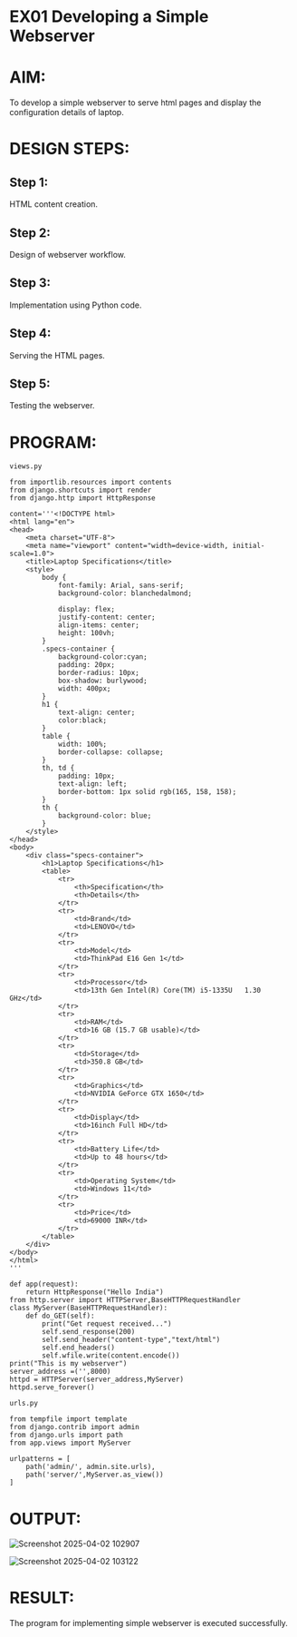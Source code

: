 # EX01 Developing a Simple Webserver

# AIM:
To develop a simple webserver to serve html pages and display the configuration details of laptop.

# DESIGN STEPS:
## Step 1:
HTML content creation.

## Step 2:
Design of webserver workflow.

## Step 3:
Implementation using Python code.

## Step 4:
Serving the HTML pages.

## Step 5:
Testing the webserver.

# PROGRAM:
```
views.py

from importlib.resources import contents
from django.shortcuts import render
from django.http import HttpResponse

content='''<!DOCTYPE html>
<html lang="en">
<head>
    <meta charset="UTF-8">
    <meta name="viewport" content="width=device-width, initial-scale=1.0">
    <title>Laptop Specifications</title>
    <style>
        body {
            font-family: Arial, sans-serif;
            background-color: blanchedalmond;
          
            display: flex;
            justify-content: center;
            align-items: center;
            height: 100vh;
        }
        .specs-container {
            background-color:cyan;
            padding: 20px;
            border-radius: 10px;
            box-shadow: burlywood;
            width: 400px;
        }
        h1 {
            text-align: center;
            color:black;
        }
        table {
            width: 100%;
            border-collapse: collapse;
        }
        th, td {
            padding: 10px;
            text-align: left;
            border-bottom: 1px solid rgb(165, 158, 158);
        }
        th {
            background-color: blue;
        }
    </style>
</head>
<body>
    <div class="specs-container">
        <h1>Laptop Specifications</h1>
        <table>
            <tr>
                <th>Specification</th>
                <th>Details</th>
            </tr>
            <tr>
                <td>Brand</td>
                <td>LENOVO</td>
            </tr>
            <tr>
                <td>Model</td>
                <td>ThinkPad E16 Gen 1</td>
            </tr>
            <tr>
                <td>Processor</td>
                <td>13th Gen Intel(R) Core(TM) i5-1335U   1.30 GHz</td>
            </tr>
            <tr>
                <td>RAM</td>
                <td>16 GB (15.7 GB usable)</td>
            </tr>
            <tr>
                <td>Storage</td>
                <td>350.8 GB</td>
            </tr>
            <tr>
                <td>Graphics</td>
                <td>NVIDIA GeForce GTX 1650</td>
            </tr>
            <tr>
                <td>Display</td>
                <td>16inch Full HD</td>
            </tr>
            <tr>
                <td>Battery Life</td>
                <td>Up to 48 hours</td>
            </tr>
            <tr>
                <td>Operating System</td>
                <td>Windows 11</td>
            </tr>
            <tr>
                <td>Price</td>
                <td>69000 INR</td>
            </tr>
        </table>
    </div>
</body>
</html>
'''

def app(request):
    return HttpResponse("Hello India")
from http.server import HTTPServer,BaseHTTPRequestHandler
class MyServer(BaseHTTPRequestHandler):
    def do_GET(self):
        print("Get request received...")
        self.send_response(200)
        self.send_header("content-type","text/html")
        self.end_headers()
        self.wfile.write(content.encode())
print("This is my webserver")
server_address =('',8000)
httpd = HTTPServer(server_address,MyServer)
httpd.serve_forever()

urls.py

from tempfile import template
from django.contrib import admin
from django.urls import path
from app.views import MyServer

urlpatterns = [
    path('admin/', admin.site.urls),
    path('server/',MyServer.as_view())
]
```
# OUTPUT:
![Screenshot 2025-04-02 102907](https://github.com/user-attachments/assets/f4e84264-9279-4057-aa47-dee3e49af92b)

![Screenshot 2025-04-02 103122](https://github.com/user-attachments/assets/77aff5f9-83ee-4d90-869c-aa8d6ebe59ed)


# RESULT:
The program for implementing simple webserver is executed successfully.
